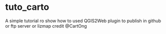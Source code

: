 # tuto_carto
A simple tutorial ro show  how to used QGIS2Web plugin to publish in github or ftp server or lizmap credit @CartOng
